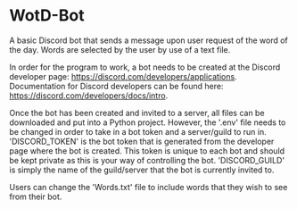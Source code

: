 # WotD-Bot
A basic Discord bot that sends a message upon user request of the word of the day. Words are selected by the user by use of a text file.

In order for the program to work, a bot needs to be created at the Discord developer page: https://discord.com/developers/applications.
Documentation for Discord developers can be found here: https://discord.com/developers/docs/intro.

Once the bot has been created and invited to a server, all files can be downloaded and put into a Python project. However, the '.env' file needs to be changed in order to take in a bot token and a server/guild to run in. 'DISCORD_TOKEN' is the bot token that is generated from the developer page where the bot is created. This token is unique to each bot and should be kept private as this is your way of controlling the bot. 'DISCORD_GUILD' is simply the name of the guild/server that the bot is currently invited to. 

Users can change the 'Words.txt' file to include words that they wish to see from their bot. 
